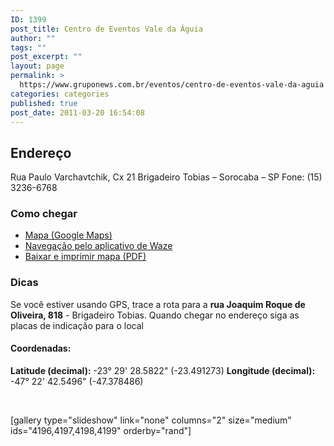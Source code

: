 ```yaml
---
ID: 1399
post_title: Centro de Eventos Vale da Águia
author: ""
tags: ""
post_excerpt: ""
layout: page
permalink: >
  https://www.gruponews.com.br/eventos/centro-de-eventos-vale-da-aguia
categories: categories
published: true
post_date: 2011-03-20 16:54:08
---
```

<h2>Endereço</h2>
Rua Paulo Varchavtchik, Cx 21
Brigadeiro Tobias – Sorocaba – SP
Fone: (15) 3236-6768
<h3>Como chegar</h3>
<ul>
	<li><a href="http://www.google.com/maps/ms?ie=UTF8&amp;hl=pt-BR&amp;msa=0&amp;msid=101029055973969387879.00047056afb7234e1fdba&amp;ll=-23.452538,-47.321548&amp;spn=0.143937,0.307274&amp;t=h&amp;z=12" target="_blank">Mapa (Google Maps)</a></li>
	<li><a href="waze://?ll=-23.491273,-47.378486&amp;navigate=yes">Navegação pelo aplicativo de Waze</a></li>
	<li><a href="http://www.gruponews.com.br/wp-content/uploads/2011/03/mapa-atualizado-ceva.pdf">Baixar e imprimir mapa (PDF)</a></li>
</ul>
<h3>Dicas</h3>
Se você estiver usando GPS, trace a rota para a <strong>rua Joaquim Roque de Oliveira, 818</strong> - Brigadeiro Tobias. Quando chegar no endereço siga as placas de indicação para o local
<h4>Coordenadas:</h4>
<strong>Latitude (decimal):</strong> -23° 29' 28.5822" (-23.491273)
<strong>Longitude (decimal): </strong>-47° 22' 42.5496" (-47.378486)

&nbsp;

[gallery type="slideshow" link="none" columns="2" size="medium" ids="4196,4197,4198,4199" orderby="rand"]
